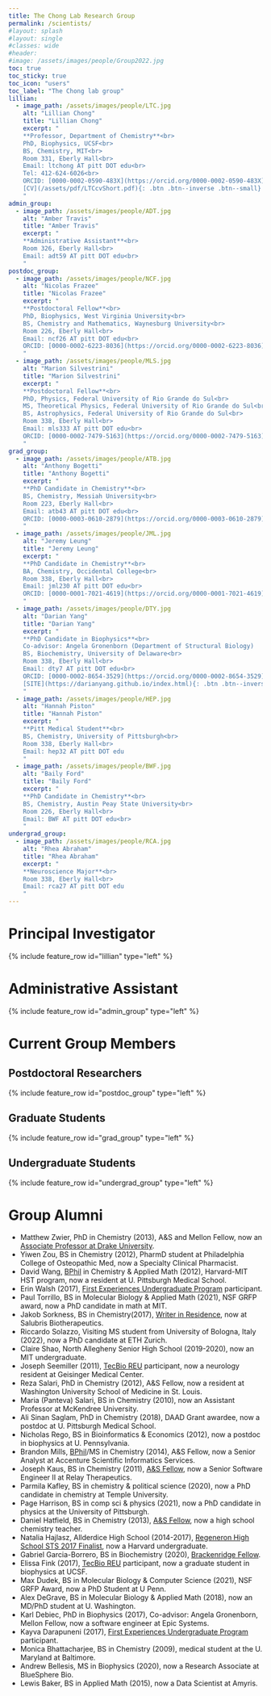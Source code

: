 ```yaml
---
title: The Chong Lab Research Group
permalink: /scientists/
#layout: splash
#layout: single
#classes: wide
#header:
#image: /assets/images/people/Group2022.jpg
toc: true
toc_sticky: true
toc_icon: "users"
toc_label: "The Chong lab group"
lillian:
  - image_path: /assets/images/people/LTC.jpg
    alt: "Lillian Chong"
    title: "Lillian Chong"
    excerpt: "
    **Professor, Department of Chemistry**<br>
    PhD, Biophysics, UCSF<br>
    BS, Chemistry, MIT<br>
    Room 331, Eberly Hall<br>
    Email: ltchong AT pitt DOT edu<br>
    Tel: 412-624-6026<br>
    ORCID: [0000-0002-0590-483X](https://orcid.org/0000-0002-0590-483X)<br>
    [CV](/assets/pdf/LTCcvShort.pdf){: .btn .btn--inverse .btn--small}
    "
admin_group:
  - image_path: /assets/images/people/ADT.jpg
    alt: "Amber Travis"
    title: "Amber Travis"
    excerpt: "
    **Administrative Assistant**<br>
    Room 326, Eberly Hall<br>
    Email: adt59 AT pitt DOT edu<br>
    " 
postdoc_group:
  - image_path: /assets/images/people/NCF.jpg
    alt: "Nicolas Frazee"
    title: "Nicolas Frazee"
    excerpt: "
    **Postdoctoral Fellow**<br>
    PhD, Biophysics, West Virginia University<br>
    BS, Chemistry and Mathematics, Waynesburg University<br>
    Room 226, Eberly Hall<br>
    Email: ncf26 AT pitt DOT edu<br>
    ORCID: [0000-0002-6223-8036](https://orcid.org/0000-0002-6223-8036)<br>
    " 
  - image_path: /assets/images/people/MLS.jpg
    alt: "Marion Silvestrini"
    title: "Marion Silvestrini"
    excerpt: "
    **Postdoctoral Fellow**<br>
    PhD, Physics, Federal University of Rio Grande do Sul<br>
    MS, Theoretical Physics, Federal University of Rio Grande do Sul<br>
    BS, Astrophysics, Federal University of Rio Grande do Sul<br>
    Room 338, Eberly Hall<br>
    Email: mls333 AT pitt DOT edu<br>
    ORCID: [0000-0002-7479-5163](https://orcid.org/0000-0002-7479-5163)<br>
    " 
grad_group:
  - image_path: /assets/images/people/ATB.jpg
    alt: "Anthony Bogetti"
    title: "Anthony Bogetti"
    excerpt: "
    **PhD Candidate in Chemistry**<br>
    BS, Chemistry, Messiah University<br>
    Room 223, Eberly Hall<br>
    Email: atb43 AT pitt DOT edu<br>
    ORCID: [0000-0003-0610-2879](https://orcid.org/0000-0003-0610-2879)<br>
    "
  - image_path: /assets/images/people/JML.jpg
    alt: "Jeremy Leung"
    title: "Jeremy Leung"
    excerpt: "
    **PhD Candidate in Chemistry**<br>
    BA, Chemistry, Occidental College<br>
    Room 338, Eberly Hall<br>
    Email: jml230 AT pitt DOT edu<br>
    ORCID: [0000-0001-7021-4619](https://orcid.org/0000-0001-7021-4619)<br>
    "
  - image_path: /assets/images/people/DTY.jpg
    alt: "Darian Yang"
    title: "Darian Yang"
    excerpt: "
    **PhD Candidate in Biophysics**<br>
    Co-advisor: Angela Gronenborn (Department of Structural Biology)
    BS, Biochemistry, University of Delaware<br>
    Room 338, Eberly Hall<br>
    Email: dty7 AT pitt DOT edu<br>
    ORCID: [0000-0002-8654-3529](https://orcid.org/0000-0002-8654-3529)<br>
    [SITE](https://darianyang.github.io/index.html){: .btn .btn--inverse .btn--small}
    "
  - image_path: /assets/images/people/HEP.jpg
    alt: "Hannah Piston"
    title: "Hannah Piston"
    excerpt: "
    **Pitt Medical Student**<br>
    BS, Chemistry, University of Pittsburgh<br>
    Room 338, Eberly Hall<br>
    Email: hep32 AT pitt DOT edu
    "
  - image_path: /assets/images/people/BWF.jpg
    alt: "Baily Ford"
    title: "Baily Ford"
    excerpt: "
    **PhD Candidate in Chemistry**<br>
    BS, Chemistry, Austin Peay State University<br>
    Room 226, Eberly Hall<br>
    Email: BWF AT pitt DOT edu<br>
    "
undergrad_group:
  - image_path: /assets/images/people/RCA.jpg
    alt: "Rhea Abraham"
    title: "Rhea Abraham"
    excerpt: "
    **Neuroscience Major**<br>
    Room 338, Eberly Hall<br>
    Email: rca27 AT pitt DOT edu
    "
---
```


# Principal Investigator

{% include feature_row id="lillian" type="left" %}

# Administrative Assistant
{% include feature_row id="admin_group" type="left" %}

# Current Group Members
## Postdoctoral Researchers
{% include feature_row id="postdoc_group" type="left" %}

## Graduate Students
{% include feature_row id="grad_group" type="left" %}

## Undergraduate Students
{% include feature_row id="undergrad_group" type="left" %}

# Group Alumni 

* Matthew Zwier, PhD in Chemistry (2013), A&S and Mellon Fellow, now an [Associate Professor at Drake University](https://www.drake.edu/chemistry/facultystaff/drmatthewzwier/).  
* Yiwen Zou, BS in Chemistry (2012), PharmD student at Philadelphia College of Osteopathic Med, now a Specialty Clinical Pharmacist.  
* David Wang, [BPhil](https://www.frederickhonors.pitt.edu/bphil) in Chemistry & Applied Math (2012), Harvard-MIT HST program, now a resident at U. Pittsburgh Medical School.  
* Erin Walsh (2017), [First Experiences Undergraduate Program](https://www.asundergrad.pitt.edu/research/first-experiences-research) participant.  
* Paul Torrillo, BS in Molecular Biology & Applied Math (2021), NSF GRFP award, now a PhD candidate in math at MIT. 
* Jakob Sorkness, BS in Chemistry(2017), [Writer in Residence](https://medium.com/pitt-undergraduate-science-writing), now at Salubris Biotherapeutics.
* Riccardo Solazzo, Visiting MS student from University of Bologna, Italy (2022), now a PhD candidate at ETH Zurich. 
* Claire Shao, North Allegheny Senior High School (2019-2020), now an MIT undergraduate.   
* Joseph Seemiller (2011), [TecBio REU](http://www.tecbioreu.pitt.edu/) participant, now a neurology resident at Geisinger Medical Center.  
* Reza Salari, PhD in Chemistry (2012), A&S Fellow, now a resident at Washington University School of Medicine in St. Louis.  
* Maria (Panteva) Salari, BS in Chemistry (2010), now an Assistant Professor at McKendree University.
* Ali Sinan Saglam, PhD in Chemistry (2018), DAAD Grant awardee, now a postdoc at U. Pittsburgh Medical School.  
* Nicholas Rego, BS in Bioinformatics & Economics (2012), now a postdoc in biophysics at U. Pennsylvania.  
* Brandon Mills, [BPhil](http://www.honorscollege.pitt.edu/bphil-degree)/MS in Chemistry (2014), A&S Fellow, now a Senior Analyst at Accenture Scientific Informatics Services.  
* Joseph Kaus, BS in Chemistry (2011), [A&S Fellow](https://www.asundergrad.pitt.edu/research/awards-and-funding#summer-undergraduate-research-awards), now a Senior Software Engineer II at Relay Therapeutics.  
* Parmila Kafley, BS in chemistry & political science (2020), now a PhD candidate in chemistry at Temple University.  
* Page Harrison, BS in comp sci & physics (2021), now a PhD candidate in physics at the University of Pittsburgh. 
* Daniel Hatfield, BS in Chemistry (2013), [A&S Fellow](https://www.asundergrad.pitt.edu/research/awards-and-funding#summer-undergraduate-research-awards), now a high school chemistry teacher.  
* Natalia Hajlasz, Allderdice High School (2014-2017), [Regeneron High School STS 2017 Finalist](https://student.societyforscience.org/regeneronsts-finalists-2017), now a Harvard undergraduate.
* Gabriel Garcia-Borrero, BS in Biochemistry (2020), [Brackenridge Fellow](http://www.honorscollege.pitt.edu/summer-brackenridge-fellowships).  
* Elissa Fink (2017), [TecBio REU](http://www.tecbioreu.pitt.edu/) participant, now a graduate student in biophysics at UCSF.  
* Max Dudek, BS in Molecular Biology & Computer Science (2021), NSF GRFP Award, now a PhD Student at U Penn.  
* Alex DeGrave, BS in Molecular Biology & Applied Math (2018), now an MD/PhD student at U. Washington.  
* Karl Debiec, PhD in Biophysics (2017), Co-advisor: Angela Gronenborn, Mellon Fellow, now a software engineer at Epic Systems.  
* Kayva Darapuneni (2017), [First Experiences Undergraduate Program](https://www.asundergrad.pitt.edu/research/first-experiences-research) participant.   
* Monica Bhattacharjee, BS in Chemistry (2009), medical student at the U. Maryland at Baltimore. 
* Andrew Bellesis, MS in Biophysics (2020), now a Research Associate at BlueSphere Bio.  
* Lewis Baker, BS in Applied Math (2015), now a Data Scientist at Amyris. 
